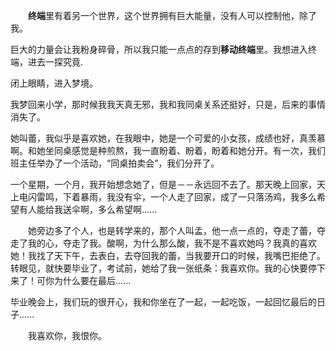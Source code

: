 　　**终端**里有着另一个世界，这个世界拥有巨大能量，没有人可以控制他，除了我。
  
   巨大的力量会让我粉身碎骨，所以我只能一点点的存到**移动终端**里。我想进入终端，进去一探究竟.
  

   闭上眼睛，进入梦境。
 
 
   我梦回来小学，那时候我我天真无邪，我和我同桌关系还挺好，只是，后来的事情消失了。
   
   她叫蕾，我似乎是喜欢她，在我眼中，她是一个可爱的小女孩，成绩也好，真羡慕啊。和她坐同桌感觉是种煎熬，我一直盼着、盼着，盼着和她分开。有一次，我们班主任举办了一个活动，“同桌拍卖会”，我们分开了。
   
   一个星期，一个月，我开始想念她了，但是－－永远回不去了。那天晚上回家，天上电闪雷鸣，下着暴雨，我没有伞，一个人走了回家，成了一只落汤鸡，我多么希望有人能给我送伞啊，多么希望啊......
  
　　她旁边多了个人，也是转学来的，那个人叫孟，他一点一点的，夺走了蕾，夺走了我的心，夺走了我。酸啊，为什么那么酸，我不是不喜欢她吗？我真的喜欢她！我找了天下午，去表白，去夺回我的蕾，当我要开口的时候，我嘴巴拒绝了。转眼见，就快要毕业了，考试前，她给了我一张纸条：我喜欢你。我的心快要停下来了！可你为什么要在最后......
  
   毕业晚会上，我们玩的很开心，我和你坐在了一起，一起吃饭，一起回忆最后的日子......

　　我喜欢你，我恨你。
